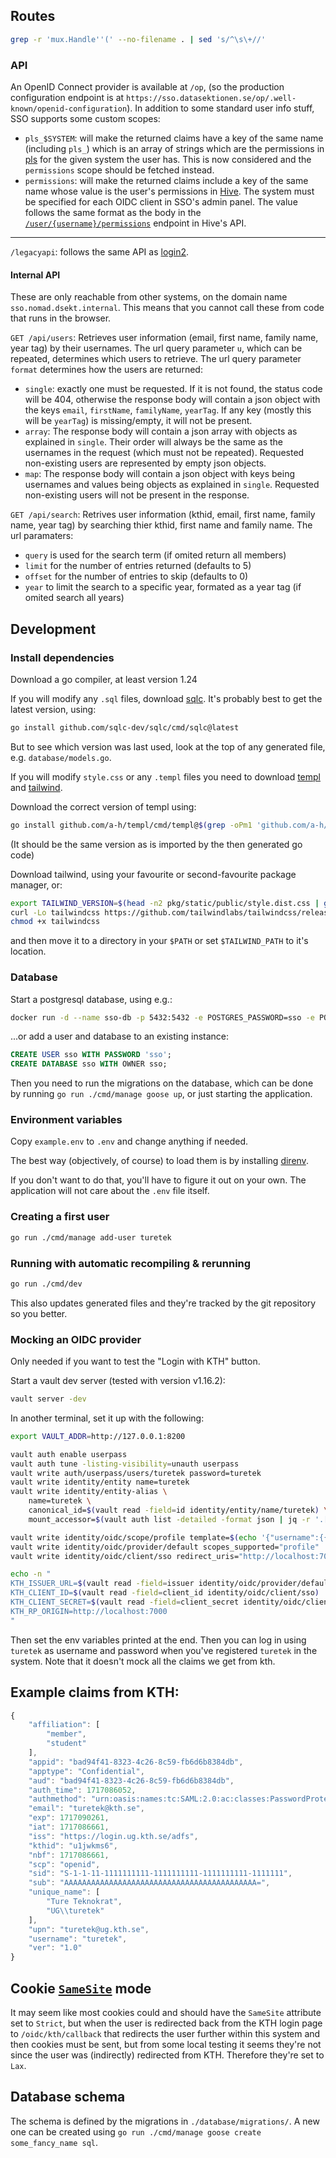 ## Routes

```sh
grep -r 'mux.Handle''(' --no-filename . | sed 's/^\s\+//'
```

### API

An OpenID Connect provider is available at `/op`, (so the production configuration endpoint is at
`https://sso.datasektionen.se/op/.well-known/openid-configuration`). In addition to some standard
user info stuff, SSO supports some custom scopes:

- `pls_$SYSTEM`: will make the returned claims have a key of the same name (including `pls_`) which
  is an array of strings which are the permissions in [pls](https://github.com/datasektionen/pls)
  for the given system the user has. This is now considered and the `permissions` scope should be
  fetched instead.
- `permissions`: will make the returned claims include a key of the same name whose value is the
  user's permissions in [Hive](https://github.com/datasektionen/hive). The system must be specified
  for each OIDC client in SSO's admin panel. The value follows the same format as the body in the
  [`/user/{username}/permissions`](https://hive.datasektionen.se/api/v1/docs#get-/user/-username-/permissions)
  endpoint in Hive's API.

---

`/legacyapi`: follows the same API as [login2](https://github.com/datasektionen/login).

#### Internal API

These are only reachable from other systems, on the domain name `sso.nomad.dsekt.internal`. This
means that you cannot call these from code that runs in the browser.

`GET /api/users`: Retrieves user information (email, first name, family name, year tag) by their
usernames. The url query parameter `u`, which can be repeated, determines which users to retrieve.
The url query parameter `format` determines how the users are returned:
- `single`: exactly one must be requested. If it is not found, the status code will be 404,
  otherwise the response body will contain a json object with the keys `email`, `firstName`,
  `familyName`, `yearTag`. If any key (mostly this will be `yearTag`) is missing/empty, it will not
  be present.
- `array`: The response body will contain a json array with objects as explained in `single`. Their
  order will always be the same as the usernames in the request (which must not be repeated).
  Requested non-existing users are represented by empty json objects.
- `map`: The response body will contain a json object with keys being usernames and values being
  objects as explained in `single`. Requested non-existing users will not be present in the response.

`GET /api/search`: Retrives user information (kthid, email, first name, family name, year tag) by searching
thier kthid, first name and family name.
The url paramaters:
- `query` is used for the search term (if omited return all members)
- `limit` for the number of entries returned (defaults to 5)
- `offset` for the number of entries to skip (defaults to 0)
- `year` to limit the search to a specific year, formated as a year tag (if omited search all years)

## Development

### Install dependencies

Download a go compiler, at least version 1.24

If you will modify any `.sql` files, download [sqlc](https://sqlc.dev/). It's
probably best to get the latest version, using:
```sh
go install github.com/sqlc-dev/sqlc/cmd/sqlc@latest
```

But to see which version was last used, look at the top of any generated file, e.g. `database/models.go`.

If you will modify `style.css` or any `.templ` files you need to download [templ](https://templ.guide/) and [tailwind](https://tailwindcss.com/).

Download the correct version of templ using:
```sh
go install github.com/a-h/templ/cmd/templ@$(grep -oPm1 'github.com/a-h/templ \K[^ ]*' go.sum)
```

(It should be the same version as is imported by the then generated go code)

Download tailwind, using your favourite or second-favourite package manager, or:
```sh
export TAILWIND_VERSION=$(head -n2 pkg/static/public/style.dist.css | grep -oP 'v\K\S+') # or use latest, it probably won't hurt.
curl -Lo tailwindcss https://github.com/tailwindlabs/tailwindcss/releases/download/v$TAILWIND_VERSION/tailwindcss-linux-x64
chmod +x tailwindcss
```
and then move it to a directory in your `$PATH` or set `$TAILWIND_PATH` to it's location.

### Database

Start a postgresql database, using e.g.:
```sh
docker run -d --name sso-db -p 5432:5432 -e POSTGRES_PASSWORD=sso -e POSTGRES_DB=sso -e POSTGRES_USER=sso docker.io/postgres:16-alpine3
```
...or add a user and database to an existing instance:
```sql
CREATE USER sso WITH PASSWORD 'sso';
CREATE DATABASE sso WITH OWNER sso;
```

Then you need to run the migrations on the database, which can be done by running
`go run ./cmd/manage goose up`, or just starting the application.

### Environment variables

Copy `example.env` to `.env` and change anything if needed.

The best way (objectively, of course) to load them is by installing
[direnv](https://direnv.net/).

If you don't want to do that, you'll have to figure it out on your own. The
application will not care about the `.env` file itself.

### Creating a first user

```sh
go run ./cmd/manage add-user turetek
```

### Running with automatic recompiling & rerunning

```sh
go run ./cmd/dev
```

This also updates generated files and they're tracked by the git repository so you better.

### Mocking an OIDC provider

Only needed if you want to test the "Login with KTH" button.

Start a vault dev server (tested with version v1.16.2):

```sh
vault server -dev
```

In another terminal, set it up with the following:

```sh
export VAULT_ADDR=http://127.0.0.1:8200

vault auth enable userpass
vault auth tune -listing-visibility=unauth userpass
vault write auth/userpass/users/turetek password=turetek
vault write identity/entity name=turetek
vault write identity/entity-alias \
    name=turetek \
    canonical_id=$(vault read -field=id identity/entity/name/turetek) \
    mount_accessor=$(vault auth list -detailed -format json | jq -r '.["userpass/"].accessor')

vault write identity/oidc/scope/profile template=$(echo '{"username":{{identity.entity.name}}}' | base64 -)
vault write identity/oidc/provider/default scopes_supported="profile"
vault write identity/oidc/client/sso redirect_uris="http://localhost:7000/oidc/kth/callback" assignments=allow_all

echo -n "
KTH_ISSUER_URL=$(vault read -field=issuer identity/oidc/provider/default)
KTH_CLIENT_ID=$(vault read -field=client_id identity/oidc/client/sso)
KTH_CLIENT_SECRET=$(vault read -field=client_secret identity/oidc/client/sso)
KTH_RP_ORIGIN=http://localhost:7000
"
```

Then set the env variables printed at the end. Then you can log in using
`turetek` as username and password when you've registered `turetek` in the
system. Note that it doesn't mock all the claims we get from kth.

## Example claims from KTH:

```js
{
    "affiliation": [
        "member",
        "student"
    ],
    "appid": "bad94f41-8323-4c26-8c59-fb6d6b8384db",
    "apptype": "Confidential",
    "aud": "bad94f41-8323-4c26-8c59-fb6d6b8384db",
    "auth_time": 1717086052,
    "authmethod": "urn:oasis:names:tc:SAML:2.0:ac:classes:PasswordProtectedTransport",
    "email": "turetek@kth.se",
    "exp": 1717090261,
    "iat": 1717086661,
    "iss": "https://login.ug.kth.se/adfs",
    "kthid": "u1jwkms6",
    "nbf": 1717086661,
    "scp": "openid",
    "sid": "S-1-1-11-1111111111-1111111111-1111111111-1111111",
    "sub": "AAAAAAAAAAAAAAAAAAAAAAAAAAAAAAAAAAAAAAAAAAA=",
    "unique_name": [
        "Ture Teknokrat",
        "UG\\turetek"
    ],
    "upn": "turetek@ug.kth.se",
    "username": "turetek",
    "ver": "1.0"
}
```

## Cookie [`SameSite`](https://developer.mozilla.org/en-US/docs/Web/HTTP/Headers/Set-Cookie#samesitesamesite-value) mode

It may seem like most cookies could and should have the `SameSite` attribute
set to `Strict`, but when the user is redirected back from the KTH login page
to `/oidc/kth/callback` that redirects the user further within this system and
then cookies must be sent, but from some local testing it seems they're not
since the user was (indirectly) redirected from KTH. Therefore they're set to
`Lax`.

## Database schema

The schema is defined by the migrations in `./database/migrations/`. A new
one can be created using `go run ./cmd/manage goose create some_fancy_name sql`.
